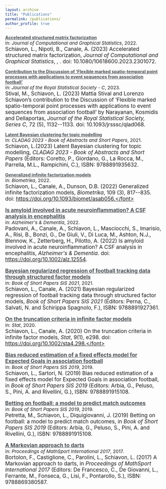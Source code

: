 ```yaml
---
layout: archive
title: "Publications"
permalink: /publications/
author_profile: true
---
```

<style type="text/css">
    a.typeA:hover {text-decoration: underline;}
</style>

<a class="typeA" href="https://lorenzo-schiavon.github.io/publications/Xfile" style="color:rgb(73,78,82)"><b>Accelerated structured matrix factorization</b></a> <br> <font style="font-size:15px">in: <i>Journal of Computational and Graphical Statistics</i>, 2022.<br></font><font style="font-size:17px">Schiavon, L., Nipoti, B., Canale, A. (2023) Accelerated structured matrix factorization, <i>Journal of Computational and Graphical Statistics</i>, , . doi: 10.1080/10618600.2023.2301072.</font>

<a class="typeA" href="https://lorenzo-schiavon.github.io/publications/discussion_marked" style="color:rgb(73,78,82)"><b>Contribution to the Discussion of ‘Flexible marked spatio-temporal point processes with applications to event sequences from association football’</b></a> <br> <font style="font-size:15px">in: <i>Journal of the Royal Statistical Society - C</i>, 2023.<br></font><font style="font-size:17px">Stival, M., Schiavon, L. (2023) Mattia Stival and Lorenzo Schiavon’s contribution to the Discussion of ‘Flexible marked spatio-temporal point processes with applications to event sequences from association football’ by Narayanan, Kosmidis and Dellaportas, <i>Journal of the Royal Statistical Society, Series C</i>, 72 (5), 1132--1133. doi: 10.1093/jrsssc/qlad068.</font>

<a class="typeA" href="https://lorenzo-schiavon.github.io/publications/Topic_modelling_cladag" style="color:rgb(73,78,82)"><b>Latent Bayesian clustering for topic modelling</b></a> <br> <font style="font-size:15px">in: <i>CLADAG 2023 - Book of Abstracts and Short Papers</i>, 2021.<br></font><font style="font-size:17px">Schiavon, L.(2023) Latent Bayesian clustering for topic modelling, <i>CLADAG 2023 - Book of Abstracts and Short Papers</i> (Editors: Coretto, P., Giordano, G., La Rocca, M., Parrella, M.L., Rampichini, C.), ISBN: 9788891935632.</font>

<a class="typeA" href="https://lorenzo-schiavon.github.io/publications/Generalized_infinite_factorization" style="color:rgb(73,78,82)"><b>Generalized infinite factorization models</b></a> <br> <font style="font-size:15px">in: <i>Biometrika</i>, 2022.<br></font><font style="font-size:17px">Schiavon, L., Canale, A., Dunson, D.B. (2022) Generalized infinite factorization models, <i>Biometrika</i>, 109 (3), 817--835. doi: https://doi.org/10.1093/biomet/asab056.</font>
    
<a class="typeA" href="https://lorenzo-schiavon.github.io/publications/Amyloid_inflammation" style="color:rgb(73,78,82)"><b>Is amyloid involved in acute neuroinflammation? A CSF analysis in encephalitis</b></a> <br> <font style="font-size:15px">in: <i>Alzheimer's & Dementia</i>, 2022.<br></font><font style="font-size:17px">Padovani, A., Canale, A., Schiavon, L., Masciocchi, S., Imarisio, A., Risi, B., Bonzi, G., De Giuli, V., Di Luca, M., 
Ashton, N.J., Blennow, K., Zetterberg, H., Pilotto, A. (2022) Is amyloid involved in acute neuroinflammation? A CSF analysis in encephalitis, <i>Alzheimer's & Dementia</i>. doi: https://doi.org/10.1002/alz.12554. </font>

<a class="typeA" href="https://lorenzo-schiavon.github.io/publications/Regularized_regression_actions" style="color:rgb(73,78,82)"><b>Bayesian regularized regression of football
tracking data through structured factor models</b></a> <br> <font style="font-size:15px">in: <i>Book of Short Papers SIS 2021</i>, 2021.<br></font><font style="font-size:17px">Schiavon, L., Canale, A. (2021) Bayesian regularized regression of football tracking data through structured factor models, <i>Book of Short Papers SIS 2021</i> (Editors: Perna, C., Salvati, N. and Schirippa Spagnolo, F.), ISBN: 9788891927361.</font>

<a class="typeA" href="https://lorenzo-schiavon.github.io/publications/Truncation_criteria" style="color:rgb(73,78,82)"><b>On the truncation criteria in infinite factor models</b></a> <br> <font style="font-size:15px">in: <i>Stat</i>, 2020.<br></font><font style="font-size:17px">Schiavon, L., Canale, A. (2020) On the truncation criteria in infinite factor models, <i>Stat</i>, 9(1), e298. doi: https://doi.org/10.1002/sta4.298.</font>

<a class="typeA" href="https://lorenzo-schiavon.github.io/publications/BR_fixed_effects_XG" style="color:rgb(73,78,82)"><b>Bias reduced estimation of a fixed effects model for Expected Goals in association football</b></a> <br> <font style="font-size:15px">in: <i>Book of Short Papers SIS 2019</i>, 2019.<br></font><font style="font-size:17px">Schiavon, L., Sartori, N. (2019) Bias reduced estimation of a fixed effects model for Expected Goals in association football, in <i>Book of Short Papers SIS 2019</i> (Editors: Arbia, G., Peluso, S., Pini, A. and Rivellini, G.), ISBN: 9788891915108.</font>

<a class="typeA" href="https://lorenzo-schiavon.github.io/publications/Betting_football_predict_match_outcomes" style="color:rgb(73,78,82)"><b>Betting on football: a model to predict match outcomes</b></a> <br> <font style="font-size:15px">in: <i>Book of Short Papers SIS 2019</i>, 2019.<br></font><font style="font-size:17px">Petretta, M., Schiavon, L., Diquigiovanni, J. (2019) Betting on football: a model to predict match outcomes, in <i>Book of Short Papers SIS 2019</i> (Editors: Arbia, G., Peluso, S., Pini, A. and Rivellini, G.), ISBN: 9788891915108.</font>

<a class="typeA" href="https://lorenzo-schiavon.github.io/publications/Markovian_approach_darts" style="color:rgb(73,78,82)"><b>A Markovian approach to darts</b></a> <br> <font style="font-size:15px">in: <i>Proceedings of MathSport International 2017</i>, 2017.<br></font><font style="font-size:17px">Bortolon, F., Castiglione, C., Parolini, L., Schiavon, L. (2017) A Markovian approach to darts, in <i>Proceedings of MathSport International 2017</i> (Editors: De Francesco, C., De Giovanni, L., Ferrante, M., Fonseca, G., Lisi, F., Pontarollo, S.), ISBN: 9788869380587.</font>
